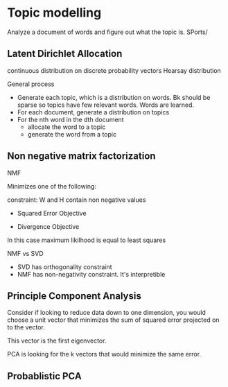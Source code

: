 # Topic modelling
Analyze a document of words and figure out what the topic is. SPorts/

## Latent Dirichlet Allocation

continuous distribution on discrete probability vectors
Hearsay distribution

General process
- Generate each topic, which is a distribution on words. Bk should be sparse so topics have few relevant words. Words are learned.
- For each document, generate a distribution on topics
- For the nth word in the dth document 
  - allocate the word to a topic
  - generate the word from a topic



## Non negative matrix factorization

NMF


Minimizes one of the following:

constraint:  W and H contain non negative values

- Squared Error Objective 

- Divergence Objective


In this case maximum likilhood is equal to least squares


NMF vs SVD
- SVD has orthogonality constraint
- NMF has non-negativity constraint. It's interpretible 




## Principle Component Analysis

Consider if looking to reduce data down to one dimension, you would choose a unit vector that minimizes the sum of squared error projected on to the vector.

This vector is the first eigenvector.


PCA is looking for the k vectors that would minimize the same error. 



## Probablistic PCA
